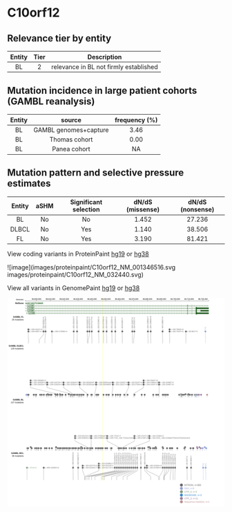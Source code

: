 # C10orf12

## Relevance tier by entity

|Entity|Tier|Description                           |
|:------:|:----:|--------------------------------------|
|BL    |2   |relevance in BL not firmly established|

## Mutation incidence in large patient cohorts (GAMBL reanalysis)

|Entity|source               |frequency (%)|
|:------:|:---------------------:|:-------------:|
|BL    |GAMBL genomes+capture|3.46         |
|BL    |Thomas cohort        |0.00         |
|BL    |Panea cohort         |  NA         |

## Mutation pattern and selective pressure estimates

|Entity|aSHM|Significant selection|dN/dS (missense)|dN/dS (nonsense)|
|:------:|:----:|:---------------------:|:----------------:|:----------------:|
|BL    |No  |No                   |1.452           |27.236          |
|DLBCL |No  |Yes                  |1.140           |38.506          |
|FL    |No  |Yes                  |3.190           |81.421          |




View coding variants in ProteinPaint [hg19](https://www.bcgsc.ca/downloads/morinlab/GAMBL/test/genes/C10orf12_protein.html)  or [hg38](https://www.bcgsc.ca/downloads/morinlab/GAMBL/test/genes/C10orf12_protein_hg38.html)

![image](images/proteinpaint/C10orf12_NM_001346516.svg
images/proteinpaint/C10orf12_NM_032440.svg)

View all variants in GenomePaint [hg19](https://www.bcgsc.ca/downloads/morinlab/GAMBL/test/genes/C10orf12.html)  or [hg38](https://www.bcgsc.ca/downloads/morinlab/GAMBL/test/genes/C10orf12_hg38.html)

![image](images/proteinpaint/C10orf12.svg)
